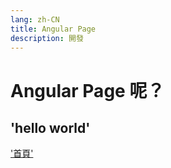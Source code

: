 ```yaml
---
lang: zh-CN
title: Angular Page
description: 開發
---
```


# Angular Page 呢？

## 'hello world'

['首頁'](/)
